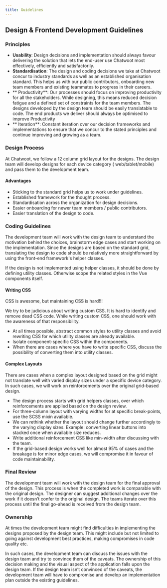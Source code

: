 ```yaml
---
title: Guidelines
---
```


## Design & Frontend Development Guidelines

### **Principles**

- **Usability**: Design decisions and implementation should always favour delivering the solution that lets the end-user use Chatwoot most effectively, efficiently and satisfactorily.
- **Standardisation**: The design and coding decisions we take at Chatwoot concur to industry standards as well as an established organisation standard. This helps us with our public contributors, onboarding new team members and existing teammates to progress in their careers.
- ** Productivity**: Our processes should focus on improving productivity for all the stakeholders. While designing, this means reduced decision fatigue and a defined set of constraints for the team members. The designs developed by the design team should be easily translatable to code. The end products we deliver should always be optimised to improve Productivity
- ** Iteration**: Constant iteration over our decision frameworks and implementations to ensure that we concur to the stated principles and continue improving and growing as a team.

### **Design Process**

At Chatwoot, we follow a 12 column grid layout for the designs. The design team will develop designs for each device category ( web/tablet/mobile) and pass them to the development team.

#### **Advantages**

- Sticking to the standard grid helps us to work under guidelines.
- Established framework for the thought process.
- Standardisation across the organization for design decisions.
- Easier onboarding for newer team members / public contributors.
- Easier translation of the design to code.

### **Coding Guidelines**

The development team will work with the design team to understand the motivation behind the choices, brainstorm edge cases and start working on the implementation. Since the designs are based on the standard grid, translating the design to code should be relatively more straightforward by using the front-end framework's helper classes. 

If the design is not implemented using helper classes, it should be done by defining utility classes. Otherwise scope the related styles in the Vue components itself.

#### **Writing CSS**

CSS is awesome, but maintaining CSS is hard!!!

We try to be judicious about writing custom CSS. It is hard to identify and remove dead CSS code. While writing custom CSS, one should work with the awareness of that responsibility.

- At all times possible, abstract common styles to utility classes and avoid rewriting CSS for which utility classes are already available.
- Isolate component-specific CSS within the components.
- When there are cases where you have to write specific CSS, discuss the possibility of converting them into utility classes.

#### **Complex Layouts**

There are cases when a complex layout designed based on the grid might not translate well with varied display sizes under a specific device category. In such cases, we will work on reinforcements over the original grid-based design.

- The design process starts with grid helpers classes, over which reinforcements are applied based on the design review.
- For three-column layout with varying widths for at specific break-points, use the SCSS mixin available.
- We can rethink whether the layout should change further accordingly to the varying display sizes. Example: converting linear buttons into stacked once when available size reduces.
- Write additional reinforcement CSS like min-width after discussing with the team.
- If the grid-based design works well for almost 95% of cases and the breakage is for minor edge cases, we will compromise it in favour of code maintainability.

### **Final Review**

The development team will work with the design team for the final approval of the design. This process is when the completed work is comparable with the original design. The designer can suggest additional changes over the work if it doesn’t confer to the original design. The teams iterate over this process until the final go-ahead is received from the design team.

### **Ownership**

At times the development team might find difficulties in implementing the designs proposed by the design team. This might include but not limited to going against development best practices, making compromises in code quality etc. 

In such cases, the development team can discuss the issues with the design team and try to convince them of the caveats. The ownership of this decision making and the visual aspect of the application falls upon the design team. If the design team isn’t convinced of the caveats, the development team will have to compromise and develop an implementation plan outside the existing guidelines.

